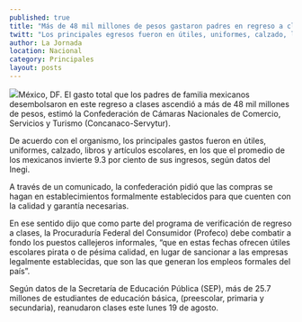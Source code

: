 ```yaml
---
published: true
title: "Más de 48 mil millones de pesos gastaron padres en regreso a clases: Concanaco"
twitt: "Los principales egresos fueron en útiles, uniformes, calzado, libros y artículos escolares, en los que el promedio de los mexicanos invierte 9.3 por ciento de sus ingresos."
author: La Jornada
location: Nacional
category: Principales
layout: posts
---
```


![](http://i.imgur.com/LskBeQfm.jpg)México, DF. El gasto total que los padres de familia mexicanos desembolsaron en este regreso a clases ascendió a más de 48 mil millones de pesos, estimó la Confederación de Cámaras Nacionales de Comercio, Servicios y Turismo (Concanaco-Servytur).

De acuerdo con el organismo, los principales gastos fueron en útiles, uniformes, calzado, libros y artículos escolares, en los que el promedio de los mexicanos invierte 9.3 por ciento de sus ingresos, según datos del Inegi.

A través de un comunicado, la confederación pidió que las compras se hagan en establecimientos formalmente establecidos para que cuenten con la calidad y garantía necesarias.

En ese sentido dijo que como parte del programa de verificación de regreso a clases, la Procuraduría Federal del Consumidor (Profeco) debe combatir a fondo los puestos callejeros informales, “que en estas fechas ofrecen útiles escolares pirata o de pésima calidad, en lugar de sancionar a las empresas legalmente establecidas, que son las que generan los empleos formales del país”.

Según datos de la Secretaría de Educación Pública (SEP), más de 25.7 millones de estudiantes de educación básica, (preescolar, primaria y secundaria), reanudaron clases este lunes 19 de agosto.
